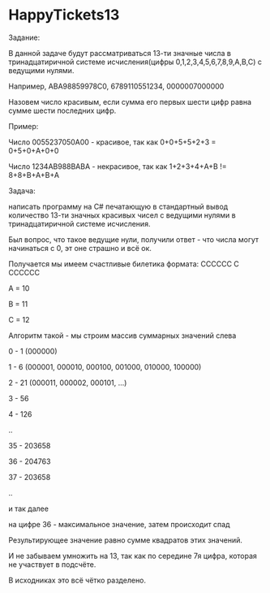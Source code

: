 # HappyTickets13

Задание:

В данной задаче будут рассматриваться 13-ти значные числа в тринадцатиричной системе исчисления(цифры 0,1,2,3,4,5,6,7,8,9,A,B,C) с ведущими нулями.

Например, ABA98859978C0, 6789110551234, 0000007000000

Назовем число красивым, если сумма его первых шести цифр равна сумме шести последних цифр.

Пример:

Число 0055237050A00 - красивое, так как 0+0+5+5+2+3 = 0+5+0+A+0+0

Число 1234AB988BABA - некрасивое, так как 1+2+3+4+A+B != 8+8+B+A+B+A

Задача:

написать программу на С# печатающую в стандартный вывод количество 13-ти значных красивых чисел с ведущими нулями в тринадцатиричной системе исчисления.

Был вопрос, что такое ведущие нули, получили ответ - что числа могут начинаться с 0, эт оне страшно и всё ок.

Получается мы имеем счастливые билетика формата:
CCCCCC C CCCCCC

A = 10

B = 11

C = 12

Алгоритм такой - мы строим массив суммарных значений слева

0 - 1 (000000)

1 - 6 (000001, 000010, 000100, 001000, 010000, 100000)

2 - 21 (000011, 000002, 000101, ...)

3 - 56

4 - 126

..

35 - 203658

36 - 204763

37 - 203658

..

и так далее

на цифре 36 - максимальное значение, затем происходит спад

Результирующее значение равно сумме квадратов этих значений.

И не забываем умножить на 13, так как по середине 7я цифра, которая не участвует в подсчёте.

В исходниках это всё чётко разделено.
